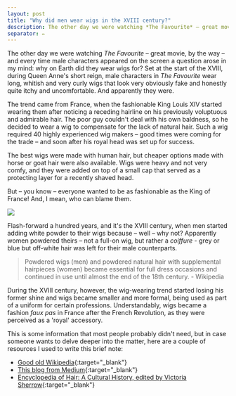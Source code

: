 ```yaml
---
layout: post
title: "Why did men wear wigs in the XVIII century?"
description: The other day we were watching *The Favourite* – great movie, by the way – and.
separator: ✏️
---
```


The other day we were watching *The Favourite* – great movie, by the way – and every time male characters appeared on the screen a question arose in my mind: why on Earth did they wear wigs for? Set at the start of the XVIII, during Queen Anne's short reign, male characters in *The Favourite* wear long, whitish and very curly wigs that look very obviously fake and honestly quite itchy and uncomfortable. And apparently they were.

The trend came from France, when the fashionable King Louis XIV started wearing them after noticing a receding hairline on his previously voluptuous and admirable hair. The poor guy couldn't deal with his own baldness, so he decided to wear a wig to compensate for the lack of natural hair. Such a wig required 40 highly experienced wig makers – good times were coming for the trade – and soon after his royal head was set up for success.

The best wigs were made with human hair, but cheaper options made with horse or goat hair were also available. Wigs were heavy and not very comfy, and they were added on top of a small cap that served as a protecting layer for a recently shaved head.

But – you know – everyone wanted to be as fashionable as the King of France! And, I mean, who can blame them.

![](https://cdn-images-1.medium.com/max/880/1*0L42GXj1ptpiQWM6WWNdaw.jpeg)

Flash-forward a hundred years, and it's the XVIII century, when men started adding white powder to their wigs because – well – why not? Apparently women powdered theirs – not a full-on wig, but rather a *coiffure* - grey or blue but off-white hair was left for their male counterparts.

> Powdered wigs (men) and powdered natural hair with supplemental hairpieces (women) became essential for full dress occasions and continued in use until almost the end of the 18th century. - Wikipedia

During the XVIII century, however, the wig-wearing trend started losing his former shine and wigs became smaller and more formal, being used as part of a uniform for certain professions. Understandably, wigs became a fashion *faux pas* in France after the French Revolution, as they were perceived as a 'royal' accessory.

This is some information that most people probably didn't need, but in case someone wants to delve deeper into the matter, here are a couple of resources I used to write this brief note:

- [Good old Wikipedia](https://en.wikipedia.org/wiki/French_Revolution){:target="_blank"}
- [This blog from Medium](https://medium.com/@nicolvalentin/big-wigs-how-louis-xiv-shaped-the-history-of-hair-9080034898a7){:target="_blank"}
- [Encyclopedia of Hair: A Cultural History, edited by Victoria Sherrow](https://www.goodreads.com/book/show/808456.Encyclopedia_of_Hair?ac=1&from_search=true){:target="_blank"}
